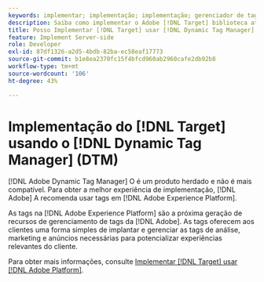 ```yaml
---
keywords: implementar; implementação; implementação; gerenciador de tags; dtm; at.js; dynamic tag management
description: Saiba como implementar o Adobe [!DNL Target] biblioteca at.js usando o Dynamic Tag Management (DTM) herdado. Tags em [!DNL Adobe Experience Platform] é o método preferido para implementar o [!DNL Target].
title: Posso Implementar [!DNL Target] usar [!DNL Dynamic Tag Manager] (DTM)?
feature: Implement Server-side
role: Developer
exl-id: 87df1326-a2d5-4bdb-82ba-ec58eaf17773
source-git-commit: b1e8ea2370fc15f4bfcd960ab2960cafe2db92b8
workflow-type: tm+mt
source-wordcount: '106'
ht-degree: 43%

---
```


# Implementação do [!DNL Target] usando o [!DNL Dynamic Tag Manager] (DTM)

[!DNL Adobe Dynamic Tag Manager] O é um produto herdado e não é mais compatível. Para obter a melhor experiência de implementação, [!DNL Adobe] A recomenda usar tags em [!DNL Adobe Experience Platform].

As tags na [!DNL Adobe Experience Platform] são a próxima geração de recursos de gerenciamento de tags da [!DNL Adobe]. As tags oferecem aos clientes uma forma simples de implantar e gerenciar as tags de análise, marketing e anúncios necessárias para potencializar experiências relevantes do cliente.

Para obter mais informações, consulte [Implementar [!DNL Target] usar [!DNL Adobe Platform]](https://developer.adobe.com/target/implement/client-side/atjs/how-to-deployatjs/implement-target-using-adobe-launch/).

